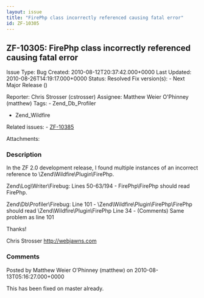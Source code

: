 ```yaml
---
layout: issue
title: "FirePhp class incorrectly referenced causing fatal error"
id: ZF-10305
---
```


ZF-10305: FirePhp class incorrectly referenced causing fatal error
------------------------------------------------------------------

 Issue Type: Bug Created: 2010-08-12T20:37:42.000+0000 Last Updated: 2010-08-26T14:19:17.000+0000 Status: Resolved Fix version(s): - Next Major Release ()
 
 Reporter:  Chris Strosser (cstrosser)  Assignee:  Matthew Weier O'Phinney (matthew)  Tags: - Zend\_Db\_Profiler
- Zend\_Wildfire
 
 Related issues: - [ZF-10385](/issues/browse/ZF-10385)
 
 Attachments: 
### Description

In the ZF 2.0 development release, I found multiple instances of an incorrect reference to \\Zend\\Wildfire\\Plugin\\FirePhp.

Zend\\Log\\Writer\\Firebug: Lines 50-63/194 - FirePhp\\FirePhp should read FirePhp.

Zend\\Db\\Profiler\\Firebug: Line 101 - \\Zend\\Wildfire\\Plugin\\FirePhp\\FirePhp should read \\Zend\\Wildfire\\Plugin\\FirePhp Line 34 - (Comments) Same problem as line 101

Thanks!

Chris Strosser <http://webjawns.com>

 

 

### Comments

Posted by Matthew Weier O'Phinney (matthew) on 2010-08-13T05:16:27.000+0000

This has been fixed on master already.

 

 